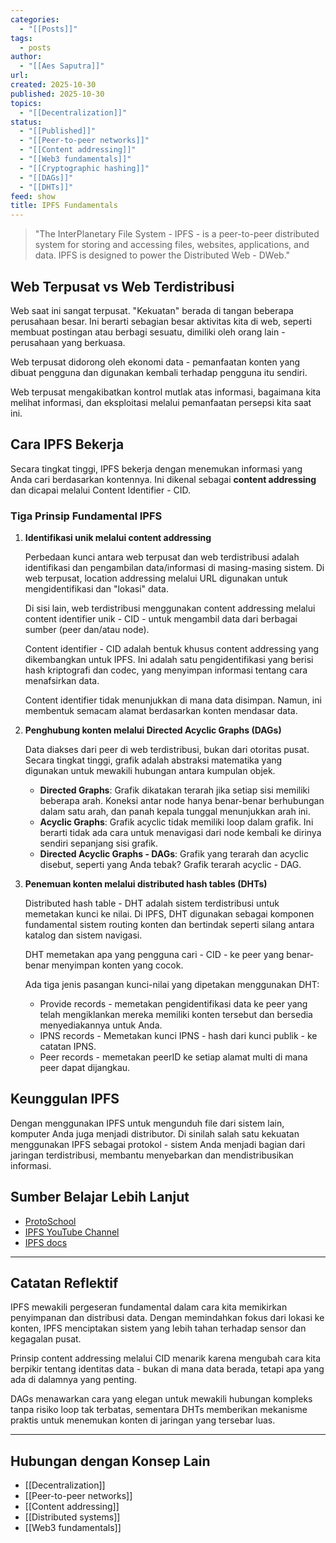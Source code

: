 ```yaml
---
categories:
  - "[[Posts]]"
tags:
  - posts
author:
  - "[[Aes Saputra]]"
url:
created: 2025-10-30
published: 2025-10-30
topics:
  - "[[Decentralization]]"
status:
  - "[[Published]]"
  - "[[Peer-to-peer networks]]"
  - "[[Content addressing]]"
  - "[[Web3 fundamentals]]"
  - "[[Cryptographic hashing]]"
  - "[[DAGs]]"
  - "[[DHTs]]"
feed: show
title: IPFS Fundamentals
---
```


> "The InterPlanetary File System - IPFS - is a peer-to-peer distributed system for storing and accessing files, websites, applications, and data. IPFS is designed to power the Distributed Web - DWeb."

## Web Terpusat vs Web Terdistribusi

Web saat ini sangat terpusat. "Kekuatan" berada di tangan beberapa perusahaan besar. Ini berarti sebagian besar aktivitas kita di web, seperti membuat postingan atau berbagi sesuatu, dimiliki oleh orang lain - perusahaan yang berkuasa.

Web terpusat didorong oleh ekonomi data - pemanfaatan konten yang dibuat pengguna dan digunakan kembali terhadap pengguna itu sendiri.

Web terpusat mengakibatkan kontrol mutlak atas informasi, bagaimana kita melihat informasi, dan eksploitasi melalui pemanfaatan persepsi kita saat ini.

## Cara IPFS Bekerja

Secara tingkat tinggi, IPFS bekerja dengan menemukan informasi yang Anda cari berdasarkan kontennya. Ini dikenal sebagai **content addressing** dan dicapai melalui Content Identifier - CID.

### Tiga Prinsip Fundamental IPFS

1. **Identifikasi unik melalui content addressing**
   
   Perbedaan kunci antara web terpusat dan web terdistribusi adalah identifikasi dan pengambilan data/informasi di masing-masing sistem. Di web terpusat, location addressing melalui URL digunakan untuk mengidentifikasi dan "lokasi" data.
   
   Di sisi lain, web terdistribusi menggunakan content addressing melalui content identifier unik - CID - untuk mengambil data dari berbagai sumber (peer dan/atau node).
   
   Content identifier - CID adalah bentuk khusus content addressing yang dikembangkan untuk IPFS. Ini adalah satu pengidentifikasi yang berisi hash kriptografi dan codec, yang menyimpan informasi tentang cara menafsirkan data.
   
   Content identifier tidak menunjukkan di mana data disimpan. Namun, ini membentuk semacam alamat berdasarkan konten mendasar data.

2. **Penghubung konten melalui Directed Acyclic Graphs (DAGs)**
   
   Data diakses dari peer di web terdistribusi, bukan dari otoritas pusat. Secara tingkat tinggi, grafik adalah abstraksi matematika yang digunakan untuk mewakili hubungan antara kumpulan objek.
   
   - **Directed Graphs**: Grafik dikatakan terarah jika setiap sisi memiliki beberapa arah. Koneksi antar node hanya benar-benar berhubungan dalam satu arah, dan panah kepala tunggal menunjukkan arah ini.
   - **Acyclic Graphs**: Grafik acyclic tidak memiliki loop dalam grafik. Ini berarti tidak ada cara untuk menavigasi dari node kembali ke dirinya sendiri sepanjang sisi grafik.
   - **Directed Acyclic Graphs - DAGs**: Grafik yang terarah dan acyclic disebut, seperti yang Anda tebak? Grafik terarah acyclic - DAG.

3. **Penemuan konten melalui distributed hash tables (DHTs)**
   
   Distributed hash table - DHT adalah sistem terdistribusi untuk memetakan kunci ke nilai. Di IPFS, DHT digunakan sebagai komponen fundamental sistem routing konten dan bertindak seperti silang antara katalog dan sistem navigasi.
   
   DHT memetakan apa yang pengguna cari - CID - ke peer yang benar-benar menyimpan konten yang cocok.
   
   Ada tiga jenis pasangan kunci-nilai yang dipetakan menggunakan DHT:
   
   - Provide records - memetakan pengidentifikasi data ke peer yang telah mengiklankan mereka memiliki konten tersebut dan bersedia menyediakannya untuk Anda.
   - IPNS records - Memetakan kunci IPNS - hash dari kunci publik - ke catatan IPNS.
   - Peer records - memetakan peerID ke setiap alamat multi di mana peer dapat dijangkau.

## Keunggulan IPFS

Dengan menggunakan IPFS untuk mengunduh file dari sistem lain, komputer Anda juga menjadi distributor. Di sinilah salah satu kekuatan menggunakan IPFS sebagai protokol - sistem Anda menjadi bagian dari jaringan terdistribusi, membantu menyebarkan dan mendistribusikan informasi.

## Sumber Belajar Lebih Lanjut

- [ProtoSchool](https://proto.school/)
- [IPFS YouTube Channel](https://www.youtube.com/c/IPFSbot)
- [IPFS docs](https://docs.ipfs.tech/)

---

## Catatan Reflektif

IPFS mewakili pergeseran fundamental dalam cara kita memikirkan penyimpanan dan distribusi data. Dengan memindahkan fokus dari lokasi ke konten, IPFS menciptakan sistem yang lebih tahan terhadap sensor dan kegagalan pusat.

Prinsip content addressing melalui CID menarik karena mengubah cara kita berpikir tentang identitas data - bukan di mana data berada, tetapi apa yang ada di dalamnya yang penting.

DAGs menawarkan cara yang elegan untuk mewakili hubungan kompleks tanpa risiko loop tak terbatas, sementara DHTs memberikan mekanisme praktis untuk menemukan konten di jaringan yang tersebar luas.

---

## Hubungan dengan Konsep Lain

- [[Decentralization]]
- [[Peer-to-peer networks]]
- [[Content addressing]]
- [[Distributed systems]]
- [[Web3 fundamentals]]